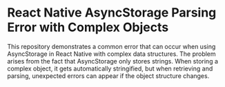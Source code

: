 # React Native AsyncStorage Parsing Error with Complex Objects

This repository demonstrates a common error that can occur when using AsyncStorage in React Native with complex data structures.  The problem arises from the fact that AsyncStorage only stores strings.  When storing a complex object, it gets automatically stringified, but when retrieving and parsing, unexpected errors can appear if the object structure changes.